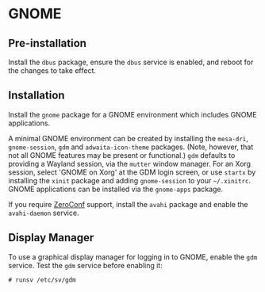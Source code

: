 # GNOME

## Pre-installation

Install the `dbus` package, ensure the `dbus` service is enabled, and reboot for
the changes to take effect.

## Installation

Install the `gnome` package for a GNOME environment which includes GNOME
applications.

A minimal GNOME environment can be created by installing the `mesa-dri`,
`gnome-session`, `gdm` and `adwaita-icon-theme` packages. (Note, however, that
not all GNOME features may be present or functional.) `gdm` defaults to
providing a Wayland session, via the `mutter` window manager. For an Xorg
session, select 'GNOME on Xorg' at the GDM login screen, or use `startx` by
installing the `xinit` package and adding `gnome-session` to your `~/.xinitrc`.
GNOME applications can be installed via the `gnome-apps` package.

If you require [ZeroConf](http://www.zeroconf.org/) support, install the `avahi`
package and enable the `avahi-daemon` service.

## Display Manager

To use a graphical display manager for logging in to GNOME, enable the `gdm`
service. Test the `gdm` service before enabling it:

```
# runsv /etc/sv/gdm
```
